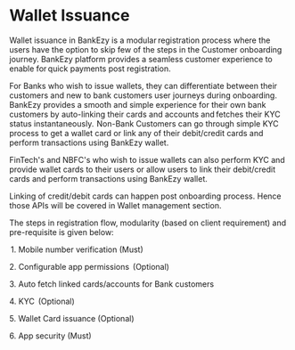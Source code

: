 # Wallet Issuance

Wallet issuance in BankEzy is a modular registration process where the users have the option to skip few of the steps in the Customer onboarding journey. BankEzy platform provides a seamless customer experience to enable for quick payments post registration.

For Banks who wish to issue wallets, they can differentiate between their customers and new to bank customers user journeys during onboarding. BankEzy provides a smooth and simple experience for their own bank customers by auto-linking their cards and accounts and fetches their KYC status instantaneously.  Non-Bank Customers can go through simple KYC process to get a wallet card or link any of their debit/credit cards and perform transactions using BankEzy wallet.

FinTech's and NBFC's who wish to issue wallets can also perform KYC and provide wallet cards to their users or allow users to link their debit/credit cards and perform transactions using BankEzy wallet.

Linking of credit/debit cards can happen post onboarding process. Hence those APIs will be covered in Wallet management section.

The steps in registration flow, modularity (based on client requirement) and pre-requisite is given below:  

 1. Mobile number verification (Must)

2\. Configurable app permissions  (Optional)

3\. Auto fetch linked cards/accounts for Bank customers

4\. KYC  (Optional)

5\. Wallet Card issuance (Optional)

6\. App security (Must)
